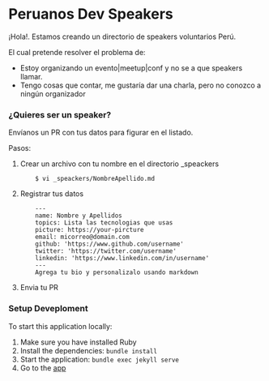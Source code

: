 # Peruanos Dev Speakers 

¡Hola!. Estamos creando un directorio de speakers voluntarios Perú.

El cual pretende resolver el problema de:

- Estoy organizando un evento|meetup|conf y no se a que speakers llamar.
- Tengo cosas que contar, me gustaría dar una charla, pero no conozco a ningún organizador

### ¿Quieres ser un speaker? 
Envíanos un PR con tus datos para figurar en el listado. 

Pasos: 
1. Crear un archivo con tu nombre en el directorio _speackers
    ```
        $ vi _speackers/NombreApellido.md
    ```
2. Registrar tus datos

    ```
        ---
        name: Nombre y Apellidos
        topics: Lista las tecnologias que usas
        picture: https://your-pircture
        email: micorreo@domain.com
        github: 'https://www.github.com/username'
        twitter: 'https://twitter.com/username'
        linkedin: 'https://www.linkedin.com/in/username' 
        ---
        Agrega tu bio y personalizalo usando markdown
    ```
    
3. Envia tu PR

### Setup Deveploment
To start this application locally:

1. Make sure you have installed Ruby
2. Install the dependencies: `bundle install`
3. Start the application: `bundle exec jekyll serve`
4. Go to the [app](http://127.0.0.1:4000)
